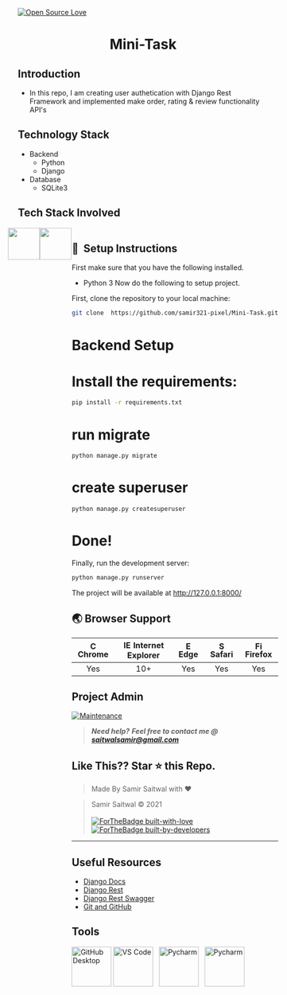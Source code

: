 [![Open Source Love](https://badges.frapsoft.com/os/v1/open-source.svg?v=102)](https://snip-share.herokuapp.com/)&nbsp;


<h1 align="center">Mini-Task</h1>

## Introduction
* In this repo, I am creating user authetication with  Django Rest Framework and implemented make order, rating & review functionality API's

## Technology Stack
* Backend
  * Python
  * Django
* Database
  * SQLite3

  
## Tech Stack Involved
<div style="display: flex;justify-content: center;">
<img height="64px" width="auto" src="https://image.flaticon.com/icons/svg/919/919852.svg">
 <br/>
<img height="64px" width="auto" src="https://twilio-cms-prod.s3.amazonaws.com/images/django-dark.width-808.png">
<div/>

## 🚀&nbsp; Setup Instructions
First make sure that you have the following installed.
 * Python 3
Now do the following to setup project.



First, clone the repository to your local machine:

```bash
git clone  https://github.com/samir321-pixel/Mini-Task.git
```
# Backend Setup
# Install the requirements:
```bash
pip install -r requirements.txt
```
# run migrate

```bash
python manage.py migrate
```

# create superuser

```bash
python manage.py createsuperuser
```

# Done!

Finally, run the development server:

```bash
python manage.py runserver
```
The project will be available at http://127.0.0.1:8000/


## 🌏 Browser Support

| <img src="https://user-images.githubusercontent.com/1215767/34348387-a2e64588-ea4d-11e7-8267-a43365103afe.png" alt="Chrome" width="16px" height="16px" /> Chrome | <img src="https://user-images.githubusercontent.com/1215767/34348590-250b3ca2-ea4f-11e7-9efb-da953359321f.png" alt="IE" width="16px" height="16px" /> Internet Explorer | <img src="https://user-images.githubusercontent.com/1215767/34348380-93e77ae8-ea4d-11e7-8696-9a989ddbbbf5.png" alt="Edge" width="16px" height="16px" /> Edge | <img src="https://user-images.githubusercontent.com/1215767/34348394-a981f892-ea4d-11e7-9156-d128d58386b9.png" alt="Safari" width="16px" height="16px" /> Safari | <img src="https://user-images.githubusercontent.com/1215767/34348383-9e7ed492-ea4d-11e7-910c-03b39d52f496.png" alt="Firefox" width="16px" height="16px" /> Firefox |
| :---------: | :---------: | :---------: | :---------: | :---------: |
| Yes | 10+ | Yes | Yes | Yes |



## Project Admin
[![Maintenance](https://img.shields.io/maintenance/yes/2020?color=green&logo=github)](https://github.com/samir321-pixel)

> **_Need help?_** 
> **_Feel free to contact me @ [saitwalsamir@gmail.com](mailto:saitwalsamir@gmail.com?Subject=Library_Project)_**

## Like This?? Star ⭐ this Repo.



> Made By Samir Saitwal with ❤️

> Samir Saitwal &copy; 2021
<br><br>
[![ForTheBadge built-with-love](http://ForTheBadge.com/images/badges/built-with-love.svg)](https://github.com/samir321-pixel)
[![ForTheBadge built-by-developers](http://ForTheBadge.com/images/badges/built-by-developers.svg)](https://github.com/samir321-pixel)

***
## Useful Resources
- [Django Docs](https://docs.djangoproject.com/en/3.0/)
- [Django Rest](https://www.django-rest-framework.org/)
- [Django Rest Swagger](https://django-rest-swagger.readthedocs.io/en/latest/)
- [Git and GitHub](https://www.digitalocean.com/community/tutorials/how-to-use-git-a-reference-guide)

## Tools

<a href="gui-tool-tutorials/github-desktop-tutorial.md"><img alt="GitHub Desktop" src="https://desktop.github.com/images/desktop-icon.svg" width="80"></a> 
<a href="gui-tool-tutorials/github-windows-vs-code-tutorial.md"><img alt="VS Code" src="https://upload.wikimedia.org/wikipedia/commons/2/2d/Visual_Studio_Code_1.18_icon.svg" width=80></a> &nbsp;
<a href="#"><img alt="Pycharm" src="https://upload.wikimedia.org/wikipedia/commons/thumb/a/a1/PyCharm_Logo.svg/512px-PyCharm_Logo.svg.png" width=80></a> &nbsp;
<a href="#"><img alt="Pycharm" src="https://miro.medium.com/max/512/1*fVBL9mtLJmHIH6YpU7WvHQ.png" width=80></a>



